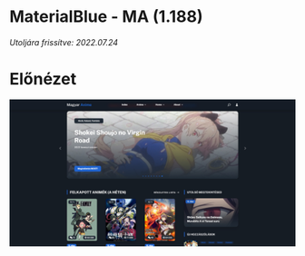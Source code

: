 # MaterialBlue - MA (1.188)
###### Utoljára frissítve: 2022.07.24
# Előnézet
![Preview](https://github.com/davdi1337/materialblue-ma/blob/master/images/preview.jpg)
